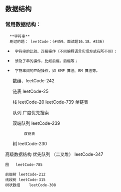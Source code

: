 ## 数据结构

### 常用数据结构：
      **字符串**  
      刷过的题： leetCode：(#459、面试题16.18、#336)
 -      字符串的比较、连接操作（不同编程语言实现方式有所不同）；
 -      涉及子串的操作，比如前缀，后缀等；
 -      字符串间的匹配操作，如 KMP 算法、BM 算法等。
    
    数组、leetCode-242
    
    链表  leetCode-25
    
    栈   leetCode-20
        leetCode-739
        单链表
    
    队列  广度优先搜索
    
    双端队列    leetCode-239
    
            双链表
    树   leetCode-230

高级数据结构
    优先队列    （二叉堆） leetCode-347
    
    图   leetCode-785
    
    前缀树 leetCode-212
    线段树 leetCode-315
    树状数组    leetCode-308



